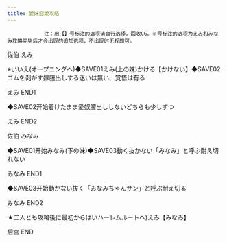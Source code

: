 ```yaml
---
title: 愛妹恋愛攻略
---
```


                注：用【】号标注的选项请自行选择，回收CG。※号标注的选项为えみ和みなみ攻略完毕后才会出现的追加选项，不出现时无视即可。

佐伯 えみ

※いいえ(オープニングへ)◆SAVE01えみ(上の妹)かける【かけない】◆SAVE02ゴムを剥がす嫁膣出しする迷いは無い、覚悟は有る

えみ END1

◆SAVE02开始着けたまま愛奴膣出ししないどちらも少しずつ

えみ END2

佐伯 みなみ

◆SAVE01开始みなみ(下の妹)◆SAVE03動く抜かない「みなみ」と呼ぶ耐え切れない

みなみ END1

◆SAVE03开始動かない抜く「みなみちゃんサン」と呼ぶ耐え切る

みなみ END2

★二人とも攻略後に最初からはいハーレムルートへ)えみ【みなみ】

后宫 END
              
